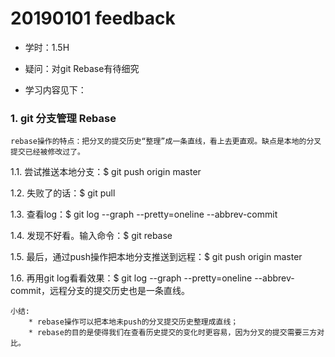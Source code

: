 # 20190101 feedback
* 学时：1.5H
* 疑问：对git Rebase有待细究

* 学习内容见下：

### 1. git 分支管理 Rebase

	rebase操作的特点：把分叉的提交历史“整理”成一条直线，看上去更直观。缺点是本地的分叉提交已经被修改过了。

1.1. 尝试推送本地分支：$ git push origin master

1.2. 失败了的话：$ git pull

1.3. 查看log：$ git log --graph --pretty=oneline --abbrev-commit

1.4. 发现不好看。输入命令：$ git rebase

1.5. 最后，通过push操作把本地分支推送到远程：$ git push origin master

1.6. 再用git log看看效果：$ git log --graph --pretty=oneline --abbrev-commit，远程分支的提交历史也是一条直线。


	小结:
		* rebase操作可以把本地未push的分叉提交历史整理成直线；
		* rebase的目的是使得我们在查看历史提交的变化时更容易，因为分叉的提交需要三方对比。


